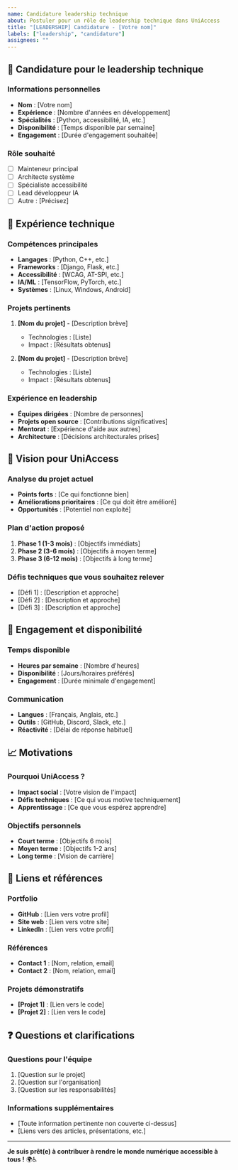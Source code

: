 ```yaml
---
name: Candidature leadership technique
about: Postuler pour un rôle de leadership technique dans UniAccess
title: "[LEADERSHIP] Candidature - [Votre nom]"
labels: ["leadership", "candidature"]
assignees: ""
---
```


## 🎯 Candidature pour le leadership technique

### Informations personnelles
- **Nom** : [Votre nom]
- **Expérience** : [Nombre d'années en développement]
- **Spécialités** : [Python, accessibilité, IA, etc.]
- **Disponibilité** : [Temps disponible par semaine]
- **Engagement** : [Durée d'engagement souhaitée]

### Rôle souhaité
- [ ] Mainteneur principal
- [ ] Architecte système  
- [ ] Spécialiste accessibilité
- [ ] Lead développeur IA
- [ ] Autre : [Précisez]

## 💼 Expérience technique

### Compétences principales
- **Langages** : [Python, C++, etc.]
- **Frameworks** : [Django, Flask, etc.]
- **Accessibilité** : [WCAG, AT-SPI, etc.]
- **IA/ML** : [TensorFlow, PyTorch, etc.]
- **Systèmes** : [Linux, Windows, Android]

### Projets pertinents
1. **[Nom du projet]** - [Description brève]
   - Technologies : [Liste]
   - Impact : [Résultats obtenus]

2. **[Nom du projet]** - [Description brève]
   - Technologies : [Liste]
   - Impact : [Résultats obtenus]

### Expérience en leadership
- **Équipes dirigées** : [Nombre de personnes]
- **Projets open source** : [Contributions significatives]
- **Mentorat** : [Expérience d'aide aux autres]
- **Architecture** : [Décisions architecturales prises]

## 🎯 Vision pour UniAccess

### Analyse du projet actuel
- **Points forts** : [Ce qui fonctionne bien]
- **Améliorations prioritaires** : [Ce qui doit être amélioré]
- **Opportunités** : [Potentiel non exploité]

### Plan d'action proposé
1. **Phase 1 (1-3 mois)** : [Objectifs immédiats]
2. **Phase 2 (3-6 mois)** : [Objectifs à moyen terme]
3. **Phase 3 (6-12 mois)** : [Objectifs à long terme]

### Défis techniques que vous souhaitez relever
- [Défi 1] : [Description et approche]
- [Défi 2] : [Description et approche]
- [Défi 3] : [Description et approche]

## 🤝 Engagement et disponibilité

### Temps disponible
- **Heures par semaine** : [Nombre d'heures]
- **Disponibilité** : [Jours/horaires préférés]
- **Engagement** : [Durée minimale d'engagement]

### Communication
- **Langues** : [Français, Anglais, etc.]
- **Outils** : [GitHub, Discord, Slack, etc.]
- **Réactivité** : [Délai de réponse habituel]

## 📈 Motivations

### Pourquoi UniAccess ?
- **Impact social** : [Votre vision de l'impact]
- **Défis techniques** : [Ce qui vous motive techniquement]
- **Apprentissage** : [Ce que vous espérez apprendre]

### Objectifs personnels
- **Court terme** : [Objectifs 6 mois]
- **Moyen terme** : [Objectifs 1-2 ans]
- **Long terme** : [Vision de carrière]

## 🔗 Liens et références

### Portfolio
- **GitHub** : [Lien vers votre profil]
- **Site web** : [Lien vers votre site]
- **LinkedIn** : [Lien vers votre profil]

### Références
- **Contact 1** : [Nom, relation, email]
- **Contact 2** : [Nom, relation, email]

### Projets démonstratifs
- **[Projet 1]** : [Lien vers le code]
- **[Projet 2]** : [Lien vers le code]

## ❓ Questions et clarifications

### Questions pour l'équipe
1. [Question sur le projet]
2. [Question sur l'organisation]
3. [Question sur les responsabilités]

### Informations supplémentaires
- [Toute information pertinente non couverte ci-dessus]
- [Liens vers des articles, présentations, etc.]

---

**Je suis prêt(e) à contribuer à rendre le monde numérique accessible à tous !** 🌍♿

<!-- 
Instructions pour remplir ce template :
1. Remplacez tous les [placeholders] par vos informations
2. Supprimez les sections non pertinentes
3. Ajoutez des détails concrets et des exemples
4. Soyez honnête sur vos compétences et disponibilités
5. Montrez votre passion pour l'accessibilité
--> 
